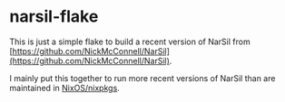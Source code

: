 # narsil-flake

This is just a simple flake to build a recent version of NarSil from
[https://github.com/NickMcConnell/NarSil](https://github.com/NickMcConnell/NarSil).

I mainly put this together to run more recent versions of NarSil than are
maintained in [NixOS/nixpkgs](https://github.com/NixOS/nixpkgs).
